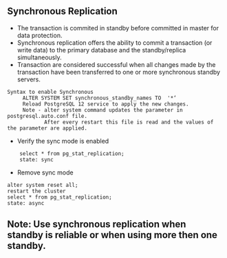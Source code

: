 ## Synchronous Replication
- The transaction is commited in standby before committed in master for data protection.
- Synchronous replication offers the ability to commit a transaction (or write data) to the primary database and the standby/replica simultaneously.
- Transaction are considered successful when all changes made by the transaction have been transferred to one or more synchronous standby servers.
```
Syntax to enable Synchronous 
     ALTER SYSTEM SET synchronous_standby_names TO  '*‘
     Reload PostgreSQL 12 service to apply the new changes.
     Note - alter system command updates the parameter in postgresql.auto.conf file.
            After every restart this file is read and the values of the parameter are applied.
```
- Verify the sync mode is enabled
```
    select * from pg_stat_replication;
    state: sync
```
- Remove sync mode
```
alter system reset all;
restart the cluster
select * from pg_stat_replication;
state: async
```

## Note: Use synchronous replication when standby is reliable or when using more then one standby.
   
